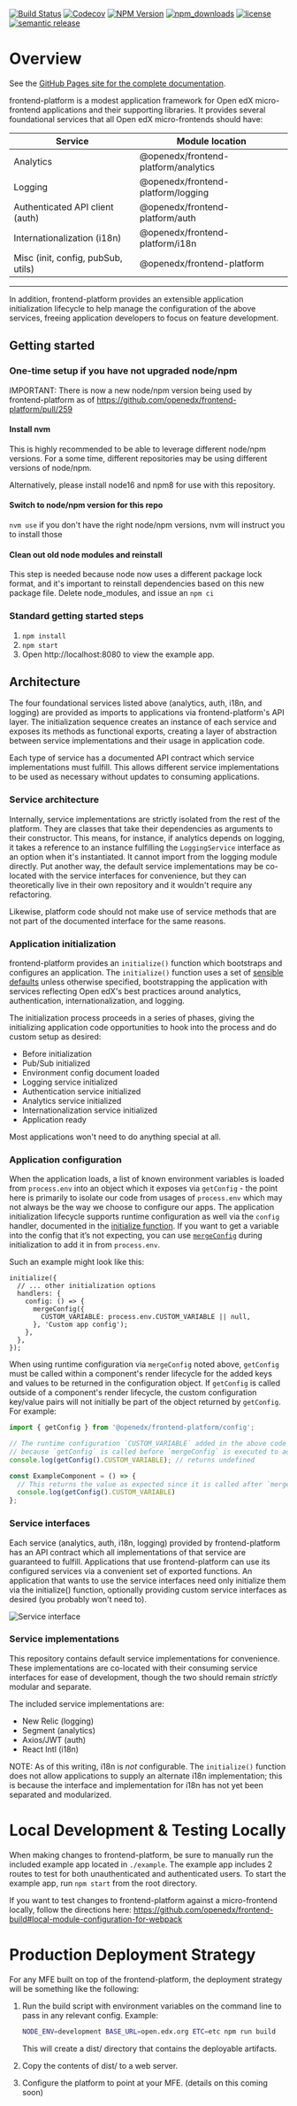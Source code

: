 [![Build Status](https://github.com/openedx/frontend-platform/actions/workflows/ci.yml/badge.svg)](https://github.com/openedx/frontend-platform/actions/workflows/ci.yml)
[![Codecov](https://img.shields.io/codecov/c/github/edx/frontend-platform)](https://codecov.io/gh/edx/frontend-platform)
[![NPM Version](https://img.shields.io/npm/v/@openedx/frontend-platform.svg)](https://www.npmjs.com/package/@openedx/frontend-platform)
[![npm_downloads](https://img.shields.io/npm/dt/@openedx/frontend-platform.svg)](https://www.npmjs.com/package/@opeedx/frontend-platform)
[![license](https://img.shields.io/npm/l/@openedx/frontend-platform.svg)](https://github.com/openedx/frontend-platform/blob/master/LICENSE)
[![semantic release](https://img.shields.io/badge/%20%20%F0%9F%93%A6%F0%9F%9A%80-semantic--release-e10079.svg)](https://github.com/semantic-release/semantic-release)

# Overview

See the [GitHub Pages site for the complete documentation](https://openedx.github.io/frontend-platform/).

frontend-platform is a modest application framework for Open edX micro-frontend applications and their supporting libraries. It provides several foundational services that all Open edX micro-frontends should have:

| Service                            | Module location                  |
|------------------------------------|----------------------------------|
| Analytics                          | @openedx/frontend-platform/analytics |
| Logging                            | @openedx/frontend-platform/logging   |
| Authenticated API client (auth)    | @openedx/frontend-platform/auth      |
| Internationalization (i18n)        | @openedx/frontend-platform/i18n      |
| Misc (init, config, pubSub, utils) | @openedx/frontend-platform           |

-------------------------------------------------------------------------

In addition, frontend-platform provides an extensible application initialization lifecycle to help manage the configuration of the above services, freeing application developers to focus on feature development.

## Getting started

### One-time setup if you have not upgraded node/npm
IMPORTANT: There is now a new node/npm version being used by frontend-platform as of
https://github.com/openedx/frontend-platform/pull/259

#### Install nvm
This is highly recommended to be able to leverage different node/npm versions.
For a some time, different repositories may be using different versions of node/npm.

Alternatively, please install node16 and npm8 for use with this repository.

#### Switch to node/npm version for this repo
```nvm use```
if you don't have the right node/npm versions, nvm will instruct you to install those

#### Clean out old node modules and reinstall
This step is needed because node now uses a different package lock format, and it's important to reinstall
dependencies based on this new package file. Delete node_modules, and issue an `npm ci`


### Standard getting started steps

1. `npm install`
2. `npm start`
3. Open http://localhost:8080 to view the example app.

## Architecture

The four foundational services listed above (analytics, auth, i18n, and logging) are provided as imports to applications via frontend-platform's API layer.  The initialization sequence creates an instance of each service and exposes its methods as functional exports, creating a layer of abstraction between service implementations and their usage in application code.

Each type of service has a documented API contract which service implementations must fulfill. This allows different service implementations to be used as necessary without updates to consuming applications.

### Service architecture

Internally, service implementations are strictly isolated from the rest of the platform.  They are classes that take their dependencies as arguments to their constructor.  This means, for instance, if analytics depends on logging, it takes a reference to an instance fulfilling the `LoggingService` interface as an option when it's instantiated.  It cannot import from the logging module directly.  Put another way, the default service implementations may be co-located with the service interfaces for convenience, but they can theoretically live in their own repository and it wouldn't require any refactoring.

Likewise, platform code should not make use of service methods that are not part of the documented interface for the same reasons.

### Application initialization

frontend-platform provides an `initialize()` function which bootstraps and configures an application.  The `initialize()` function uses a set of [sensible defaults](https://en.wikipedia.org/wiki/Convention_over_configuration) unless otherwise specified, bootstrapping the application with services reflecting Open edX's best practices around analytics, authentication, internationalization, and logging.

The initialization process proceeds in a series of phases, giving the initializing application code opportunities to hook into the process and do custom setup as desired:

- Before initialization
- Pub/Sub initialized
- Environment config document loaded
- Logging service initialized
- Authentication service initialized
- Analytics service initialized
- Internationalization service initialized
- Application ready

Most applications won't need to do anything special at all.

### Application configuration

When the application loads, a list of known environment variables is loaded from `process.env` into an object which it exposes via `getConfig` - the point here is primarily to isolate our code from usages of `process.env` which may not always be the way we choose to configure our apps.  The application initialization lifecycle supports runtime configuration as well via the `config` handler, documented in the [initialize function](https://edx.github.io/frontend-platform/module-Initialization.html#~initialize).  If you want to get a variable into the config that it’s not expecting, you can use [`mergeConfig`](https://edx.github.io/frontend-platform/module-Config.html#~mergeConfig) during initialization to add it in from `process.env`.

Such an example might look like this:

```
initialize({
  // ... other initialization options
  handlers: {
    config: () => {
      mergeConfig({
        CUSTOM_VARIABLE: process.env.CUSTOM_VARIABLE || null,
      }, 'Custom app config');
    },
  },
});
```

When using runtime configuration via `mergeConfig` noted above, `getConfig` must be called within a component's render lifecycle for the added keys and values to be returned in the configuration object. If `getConfig` is called outside of a component's render lifecycle, the custom configuration key/value pairs will not initially be part of the object returned by `getConfig`. For example:

```jsx
import { getConfig } from '@openedx/frontend-platform/config';

// The runtime configuration `CUSTOM_VARIABLE` added in the above code snippet will not appear here. This is
// because `getConfig` is called before `mergeConfig` is executed to add the custom runtime configuration.
console.log(getConfig().CUSTOM_VARIABLE); // returns undefined

const ExampleComponent = () => {
  // This returns the value as expected since it is called after `mergeConfig` has already been executed.
  console.log(getConfig().CUSTOM_VARIABLE)
};
```

### Service interfaces

Each service (analytics, auth, i18n, logging) provided by frontend-platform has an API contract which all implementations of that service are guaranteed to fulfill.  Applications that use frontend-platform can use its configured services via a convenient set of exported functions.  An application that wants to use the service interfaces need only initialize them via the initialize() function, optionally providing custom service interfaces as desired (you probably won't need to).

![Service interface](service-interface.png)

### Service implementations

This repository contains default service implementations for convenience.  These implementations are co-located with their consuming service interfaces for ease of development, though the two should remain _strictly_ modular and separate.

The included service implementations are:

- New Relic (logging)
- Segment (analytics)
- Axios/JWT (auth)
- React Intl (i18n)

NOTE: As of this writing, i18n is _not_ configurable.  The `initialize()` function does not allow applications to supply an alternate i18n implementation; this is because the interface and implementation for i18n has not yet been separated and modularized.

# Local Development & Testing Locally

When making changes to frontend-platform, be sure to manually run the included example app located in `./example`. The example app includes 2 routes to test for both unauthenticated and authenticated users. To start the example app, run `npm start` from the root directory.

If you want to test changes to frontend-platform against a micro-frontend locally, follow the directions here: https://github.com/openedx/frontend-build#local-module-configuration-for-webpack

# Production Deployment Strategy

For any MFE built on top of the frontend-platform, the deployment strategy will be something like the following:

1. Run the build script with environment variables on the command line to pass in any relevant config. Example:

   ```bash
   NODE_ENV=development BASE_URL=open.edx.org ETC=etc npm run build
   ```

   This will create a dist/ directory that contains the deployable artifacts.

2. Copy the contents of dist/ to a web server.

3. Configure the platform to point at your MFE. (details on this coming soon)
